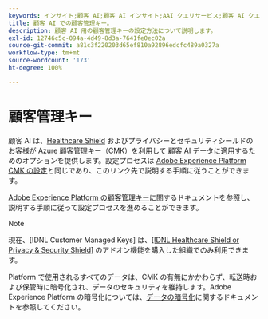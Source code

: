 ```yaml
---
keywords: インサイト;顧客 AI;顧客 AI インサイト;AAI クエリサービス;顧客 AI クエリ;顧客 AI スコア;CAI での顧客管理キー
title: 顧客 AI での顧客管理キー。
description: 顧客 AI 用の顧客管理キーの設定方法について説明します。
exl-id: 12746c5c-094a-4d49-8d3a-7641fe0ec02a
source-git-commit: a81c3f220203d65ef810a92896edcfc489a0327a
workflow-type: tm+mt
source-wordcount: '173'
ht-degree: 100%

---
```


# 顧客管理キー

顧客 AI は、[Healthcare Shield](https://www.adobe.com/trust/compliance/hipaa-ready.html) およびプライバシーとセキュリティシールドのお客様が Azure 顧客管理キー（CMK）を利用して 顧客 AI データに適用するためのオプションを提供します。設定プロセスは [Adobe Experience Platform CMK の設定](../../../landing/governance-privacy-security/customer-managed-keys/overview.md)と同じであり、このリンク先で説明する手順に従うことができます。

[Adobe Experience Platform の顧客管理キー](../../../landing/governance-privacy-security/encryption.md)に関するドキュメントを参照し、説明する手順に従って設定プロセスを進めることができます。

>[!NOTE]
>
>現在、[!DNL Customer Managed Keys] は、[[!DNL Healthcare Shield or Privacy & Security Shield]](https://experienceleague.adobe.com/docs/blueprints-learn/architecture/vertical-blueprints/healthcare-vertical.html?lang=ja) のアドオン機能を購入した組織でのみ利用できます。

Platform で使用されるすべてのデータは、CMK の有無にかかわらず、転送時および保管時に暗号化され、データのセキュリティを維持します。Adobe Experience Platform の暗号化については、[データの暗号化](../../../landing/governance-privacy-security/encryption.md)に関するドキュメントを参照してください。
